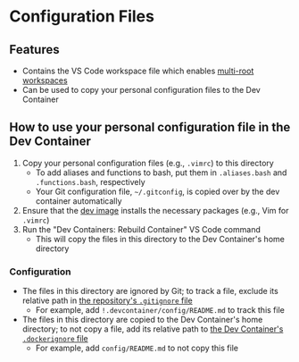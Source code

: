# Configuration Files

## Features

- Contains the VS Code workspace file which enables [multi-root workspaces](https://code.visualstudio.com/docs/editor/multi-root-workspaces)
- Can be used to copy your personal configuration files to the Dev Container

## How to use your personal configuration file in the Dev Container

1. Copy your personal configuration files (e.g., `.vimrc`) to this directory
    - To add aliases and functions to bash, put them in `.aliases.bash` and `.functions.bash`, respectively
    - Your Git configuration file, `~/.gitconfig`, is copied over by the dev container automatically
2. Ensure that the [dev image](../base-dev/base-dev.Dockerfile) installs the necessary packages (e.g., Vim for `.vimrc`)
3. Run the "Dev Containers: Rebuild Container" VS Code command
    - This will copy the files in this directory to the Dev Container's home directory

### Configuration

- The files in this directory are ignored by Git; to track a file, exclude its relative path in
  [the repository's `.gitignore` file](/.gitignore)
    - For example, add `!.devcontainer/config/README.md` to track this file
- The files in this directory are copied to the Dev Container's home directory; to not copy a file, add its relative path
  to [the Dev Container's `.dockerignore` file](../.dockerignore)
    - For example, add `config/README.md` to not copy this file
